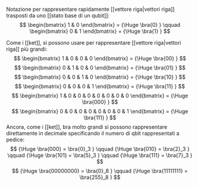 Notazione per rappresentare rapidamente [[vettore riga|vettori riga]] trasposti da uno [[stato base di un qubit]]:
$$
\begin{bmatrix}
	1 & 0
\end{bmatrix} =
{\Huge
	\bra{0}
}
\qquad
\begin{bmatrix}
	0 & 1
\end{bmatrix} =
{\Huge
	\bra{1}
}
$$

Come i [[ket]], si possono usare per rappresentare [[vettore riga|vettori riga]] più grandi:
$$
\begin{bmatrix}
	1 & 0 & 0 & 0
\end{bmatrix} =
{\Huge
	\bra{00}
}
$$
$$
\begin{bmatrix}
	0 & 1 & 0 & 0
\end{bmatrix} =
{\Huge
	\bra{01}
}
$$
$$
\begin{bmatrix}
	0 & 0 & 1 & 0
\end{bmatrix} =
{\Huge
	\bra{10}
}
$$
$$
\begin{bmatrix}
	0 & 0 & 0 & 1
\end{bmatrix} =
{\Huge
	\bra{11}
}
$$
$$
\begin{bmatrix}
	1 & 0 & 0 & 0 & 0 & 0 & 0 & 0
\end{bmatrix} =
{\Huge
	\bra{000}
}
$$
$$
\begin{bmatrix}
	0 & 0 & 0 & 0 & 0 & 0 & 0 & 1
\end{bmatrix} =
{\Huge
	\bra{111}
}
$$
Ancora, come i [[ket]], bra molto grandi si possono rappresentare direttamente in decimale specificando il numero di qbit rappresentati a pedice:
$$
{\Huge
	\bra{000} = \bra{0}_3
}
\qquad
{\Huge
	\bra{010} = \bra{2}_3
}
\qquad
{\Huge
	\bra{101} = \bra{5}_3
}
\qquad
{\Huge
	\bra{111} = \bra{7}_3
}
$$
$$
{\Huge
	\bra{00000000} = \bra{0}_8
}
\qquad
{\Huge
	\bra{11111111} = \bra{255}_8
}
$$
